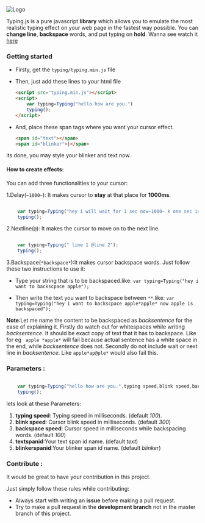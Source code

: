 ![Logo](logo/main-img.png)

Typing.js is a pure javascript **library** which allows you to emulate the most realistic typing effect on your web page in the fastest way possible. You can **change line**, **backspace** words, and put  typing on **hold**. Wanna see watch it [here](https://nishutosh.github.io/typing.js)






### Getting started

* Firsty, get the  ```typing/typing.min.js``` file

* Then, just add these lines to your html file

  ```html
  <script src="typing.min.js"></script>
  <script>
      var typing=Typing("hello how are you.")
      typing();
  </script>

  ```
* And, place these span tags where you want your cursor effect.

  ```html
  <span id="text"></span>
  <span id="blinker">|</span>

  ```


its done, you may style your blinker and text now.


#### How to create effects:

You can add three functionalities to your cursor:

1.Delay(```~1000~```): It makes cursor to **stay** at that place for **1000ms**.


```javascript

    var typing=Typing("hey i will wait for 1 sec now~1000~ k one sec is over.")
    typing();


```

2.Nextline(```@```): It makes the cursor to move on to the next line.

```javascript

    var typing=Typing(" line 1 @line 2");
    typing();


```

3.Backspace(```*backspace*```):It makes cursor backspace  words. Just follow these two instructions to use it:
* Type your string that is to be backspaced.like:
          `var typing=Typing("hey i want to backscpace apple");`

* Then  write the text you want to backspace between `**`.like:
        `var typing=Typing("hey i want to backscpace apple*apple* now apple is backspaced");`

**Note**:Let me name the content to be backspaced  as  *backsentence* for the ease of explaining it. 
Firstly do watch out for whitespaces while writing *backsentence*. It should be exact copy of text that it has to backspace. Like for eg ` apple *apple*` will fail because actual sentence has a white space in the end,  while *backsentence* does not.
Secondly do not include wait or next line in *backsentence*. Like `apple*ap@ple*` would also fail this.      

### Parameters :

```javascript

    var typing=Typing("hello how are you.",typing speed,blink speed,backspace speed,textspanid,blinkerspanid)
    typing();


```

lets look at these Parameters:
1. **typing speed**: Typing speed in milliseconds. (default *100*).
2. **blink speed**: Cursor blink speed in milliseconds. (default *300*)
3. **backspace speed**: Cursor  speed in milliseconds while backspacing words. (default *100*)
4. **textspanid**:Your text span id name. (default *text*)
5. **blinkerspanid**:Your blinker span id name. (default *blinker*)

### Contribute :

It would be great to have your contribution in this project.

Just simply follow these rules while contributing:
 * Always start with writing an **issue** before making a pull request.
 * Try to make a pull request in the **development branch** not in the master branch of this project.

